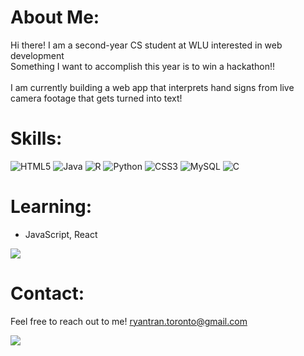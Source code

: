 # About Me:
Hi there! I am a second-year CS student at WLU interested in web development<br> Something I want to accomplish this year is to win a hackathon!!<br><br>I am currently building a web app that interprets hand signs from live camera footage that gets turned into text!<br>

# Skills:
![HTML5](https://img.shields.io/badge/html5-%23E34F26.svg?style=for-the-badge&logo=html5&logoColor=white) ![Java](https://img.shields.io/badge/java-%23ED8B00.svg?style=for-the-badge&logo=openjdk&logoColor=white) ![R](https://img.shields.io/badge/r-%23276DC3.svg?style=for-the-badge&logo=r&logoColor=white) ![Python](https://img.shields.io/badge/python-3670A0?style=for-the-badge&logo=python&logoColor=ffdd54) ![CSS3](https://img.shields.io/badge/css3-%231572B6.svg?style=for-the-badge&logo=css3&logoColor=white) ![MySQL](https://img.shields.io/badge/mysql-4479A1.svg?style=for-the-badge&logo=mysql&logoColor=white) ![C](https://img.shields.io/badge/c-%2300599C.svg?style=for-the-badge&logo=c&logoColor=white)

# Learning:
 * JavaScript, React

![](https://github-readme-stats.vercel.app/api/top-langs/?username=twqy&theme=dark&hide_border=false&include_all_commits=false&count_private=false&layout=compact) <br>

# Contact:
Feel free to reach out to me! ryantran.toronto@gmail.com

[![](https://visitcount.itsvg.in/api?id=Twqy&icon=0&color=0)](https://visitcount.itsvg.in) <br>

<!-- Proudly created with GPRM ( https://gprm.itsvg.in ) -->

